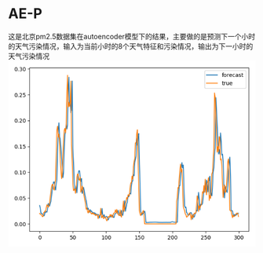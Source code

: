 # AE-P
这是北京pm2.5数据集在autoencoder模型下的结果，主要做的是预测下一个小时的天气污染情况，输入为当前小时的8个天气特征和污染情况，输出为下一小时的天气污染情况
![image](https://github.com/HelloCrease/AE-P/blob/master/image/1.png)

